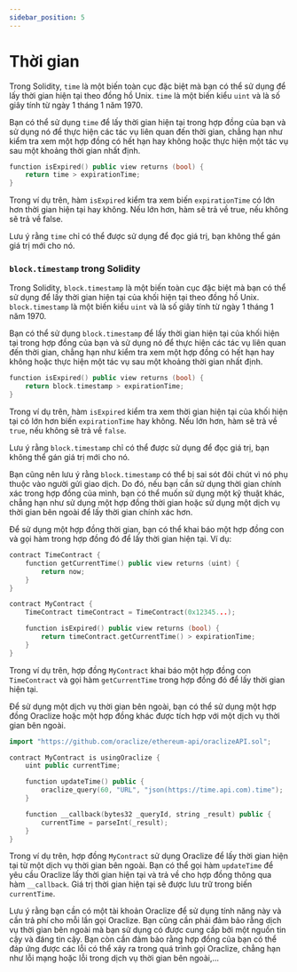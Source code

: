 ```yaml
---
sidebar_position: 5
---
```


# Thời gian

Trong Solidity, `time` là một biến toàn cục đặc biệt mà bạn có thể sử dụng để lấy thời gian hiện tại theo đồng hồ Unix. `time` là một biến kiểu `uint` và là số giây tính từ ngày 1 tháng 1 năm 1970.

Bạn có thể sử dụng `time` để lấy thời gian hiện tại trong hợp đồng của bạn và sử dụng nó để thực hiện các tác vụ liên quan đến thời gian, chẳng hạn như kiểm tra xem một hợp đồng có hết hạn hay không hoặc thực hiện một tác vụ sau một khoảng thời gian nhất định.

```cpp title="Ví dụ"
function isExpired() public view returns (bool) {
    return time > expirationTime;
}
```

Trong ví dụ trên, hàm `isExpired` kiểm tra xem biến `expirationTime` có lớn hơn thời gian hiện tại hay không. Nếu lớn hơn, hàm sẽ trả về true, nếu không sẽ trả về false.

Lưu ý rằng `time` chỉ có thể được sử dụng để đọc giá trị, bạn không thể gán giá trị mới cho nó.

### `block.timestamp` trong Solidity

Trong Solidity, `block.timestamp` là một biến toàn cục đặc biệt mà bạn có thể sử dụng để lấy thời gian hiện tại của khối hiện tại theo đồng hồ Unix. `block.timestamp` là một biến kiểu `uint` và là số giây tính từ ngày 1 tháng 1 năm 1970.

Bạn có thể sử dụng `block.timestamp` để lấy thời gian hiện tại của khối hiện tại trong hợp đồng của bạn và sử dụng nó để thực hiện các tác vụ liên quan đến thời gian, chẳng hạn như kiểm tra xem một hợp đồng có hết hạn hay không hoặc thực hiện một tác vụ sau một khoảng thời gian nhất định.

```cpp title="Ví dụ"
function isExpired() public view returns (bool) {
    return block.timestamp > expirationTime;
}
```

Trong ví dụ trên, hàm `isExpired` kiểm tra xem thời gian hiện tại của khối hiện tại có lớn hơn biến `expirationTime` hay không. Nếu lớn hơn, hàm sẽ trả về `true`, nếu không sẽ trả về `false`.

Lưu ý rằng `block.timestamp` chỉ có thể được sử dụng để đọc giá trị, bạn không thể gán giá trị mới cho nó.

Bạn cũng nên lưu ý rằng `block.timestamp` có thể bị sai sót đôi chút vì nó phụ thuộc vào người gửi giao dịch. Do đó, nếu bạn cần sử dụng thời gian chính xác trong hợp đồng của mình, bạn có thể muốn sử dụng một kỹ thuật khác, chẳng hạn như sử dụng một hợp đồng thời gian hoặc sử dụng một dịch vụ thời gian bên ngoài để lấy thời gian chính xác hơn.

Để sử dụng một hợp đồng thời gian, bạn có thể khai báo một hợp đồng con và gọi hàm trong hợp đồng đó để lấy thời gian hiện tại. Ví dụ:

```cpp
contract TimeContract {
    function getCurrentTime() public view returns (uint) {
        return now;
    }
}

contract MyContract {
    TimeContract timeContract = TimeContract(0x12345...);

    function isExpired() public view returns (bool) {
        return timeContract.getCurrentTime() > expirationTime;
    }
}
```

Trong ví dụ trên, hợp đồng `MyContract` khai báo một hợp đồng con `TimeContract` và gọi hàm `getCurrentTime` trong hợp đồng đó để lấy thời gian hiện tại.

Để sử dụng một dịch vụ thời gian bên ngoài, bạn có thể sử dụng một hợp đồng Oraclize hoặc một hợp đồng khác được tích hợp với một dịch vụ thời gian bên ngoài.

```cpp title="Ví dụ với Oraclize"
import "https://github.com/oraclize/ethereum-api/oraclizeAPI.sol";

contract MyContract is usingOraclize {
    uint public currentTime;

    function updateTime() public {
        oraclize_query(60, "URL", "json(https://time.api.com).time");
    }

    function __callback(bytes32 _queryId, string _result) public {
        currentTime = parseInt(_result);
    }
}
```

Trong ví dụ trên, hợp đồng `MyContract` sử dụng Oraclize để lấy thời gian hiện tại từ một dịch vụ thời gian bên ngoài. Bạn có thể gọi hàm `updateTime` để yêu cầu Oraclize lấy thời gian hiện tại và trả về cho hợp đồng thông qua hàm `__callback`. Giá trị thời gian hiện tại sẽ được lưu trữ trong biến `currentTime`.

Lưu ý rằng bạn cần có một tài khoản Oraclize để sử dụng tính năng này và cần trả phí cho mỗi lần gọi Oraclize. Bạn cũng cần phải đảm bảo rằng dịch vụ thời gian bên ngoài mà bạn sử dụng có được cung cấp bởi một nguồn tin cậy và đáng tin cậy. Bạn còn cần đảm bảo rằng hợp đồng của bạn có thể đáp ứng được các lỗi có thể xảy ra trong quá trình gọi Oraclize, chẳng hạn như lỗi mạng hoặc lỗi trong dịch vụ thời gian bên ngoài,...

